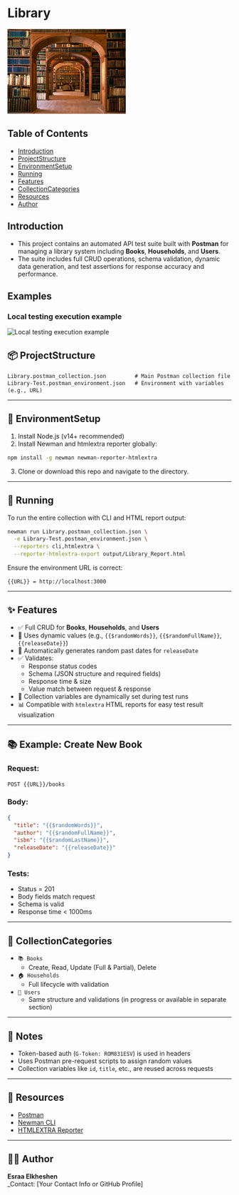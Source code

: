 # Library

![Library Logo](download.png)

## Table of Contents

- [Introduction](#introduction)
- [ProjectStructure](#projectStructure)
- [EnvironmentSetup](#environmentSetup)
- [Running](#running)
- [Features](#features)
- [CollectionCategories](#collectionCategories)
- [Resources](#resources)
- [Author](#author)


## Introduction

- This project contains an automated API test suite built with **Postman** for managing a library system including **Books**, **Households**, and **Users**. 
- The suite includes full CRUD operations, schema validation, dynamic data generation, and test assertions for response accuracy and performance.

## Examples

### Local testing execution example

![Local testing execution example](execuation.gif)


## 📦 ProjectStructure

```
Library.postman_collection.json         # Main Postman collection file
Library-Test.postman_environment.json   # Environment with variables (e.g., URL)
```

---

## 🔧 EnvironmentSetup

1. Install Node.js (v14+ recommended)
2. Install Newman and htmlextra reporter globally:

```bash
npm install -g newman newman-reporter-htmlextra
```

3. Clone or download this repo and navigate to the directory.

---

## 🚀 Running

To run the entire collection with CLI and HTML report output:

```bash
newman run Library.postman_collection.json \
  -e Library-Test.postman_environment.json \
  --reporters cli,htmlextra \
  --reporter-htmlextra-export output/Library_Report.html
```

Ensure the environment URL is correct:
```env
{{URL}} = http://localhost:3000
```

---

## ✨ Features

- ✅ Full CRUD for **Books**, **Households**, and **Users**
- 🔁 Uses dynamic values (e.g., `{{$randomWords}}`, `{{$randomFullName}}`, `{{releaseDate}}`)
- 📅 Automatically generates random past dates for `releaseDate`
- ✅ Validates:
  - Response status codes
  - Schema (JSON structure and required fields)
  - Response time & size
  - Value match between request & response
- 🧪 Collection variables are dynamically set during test runs
- 📊 Compatible with `htmlextra` HTML reports for easy test result visualization

---

## 📚 Example: Create New Book

### Request:
```http
POST {{URL}}/books
```

### Body:
```json
{
  "title": "{{$randomWords}}",
  "author": "{{$randomFullName}}",
  "isbn": "{{$randomLastName}}",
  "releaseDate": "{{releaseDate}}"
}
```

### Tests:
- Status = 201
- Body fields match request
- Schema is valid
- Response time < 1000ms

---

## 📁 CollectionCategories

- `📚 Books`
  - Create, Read, Update (Full & Partial), Delete
- `🏠 Households`
  - Full lifecycle with validation
- `👤 Users`
  - Same structure and validations (in progress or available in separate section)

---

## 📝 Notes

- Token-based auth (`G-Token: ROM831ESV`) is used in headers
- Uses Postman pre-request scripts to assign random values
- Collection variables like `id`, `title`, etc., are reused across requests

---

## 📎 Resources

- [Postman](https://www.postman.com/)
- [Newman CLI](https://www.npmjs.com/package/newman)
- [HTMLEXTRA Reporter](https://www.npmjs.com/package/newman-reporter-htmlextra)

---
## 🧑‍💻 Author

**Esraa Elkheshen**  
_Contact: [Your Contact Info or GitHub Profile]